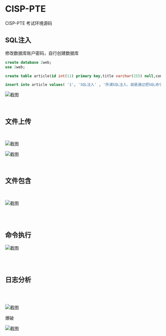 <br/>

# CISP-PTE

CISP-PTE 考试环境源码

## SQL注入

修改数据库账户密码，自行创建数据库

```sql
create database 2web;
use 2web;

create table article(id int(11) primary key,title varchar(255) null,content varchar(255) null,author varchar(255) null)character set utf8;

insert into article values( '1', 'SQL注入' , '所谓SQL注入，就是通过把SQL命令插入到Web表单提 交或输入域名或页面请求的查询字符串，最终达到欺骗服务器执行恶意的SQL命令', 'admin');
```

![截图](attachment:4a14e2fcda555e06bbd81eac7ca8607f)

<br/>

## 文件上传

<br/>

![截图](attachment:cb4158e93fd36c1ffbbe3baea0011b4b)

![截图](attachment:654c1ca9c8e5c23d975416d12418e6aa)

<br/>

## 文件包含

<br/>

![截图](attachment:a590141f994210683bd14aa39f79cd7c)

<br/>

<br/>

## 命令执行

![截图](attachment:793f0111fa69b0ba0bbd5c088da2e114)

<br/>

<br/>

## 日志分析

<br/>

<br/>

![截图](attachment:004a7a79b82518316d1179194e201f8f)

爆破

![截图](attachment:a7605269189143856ce44a5f487f9518)